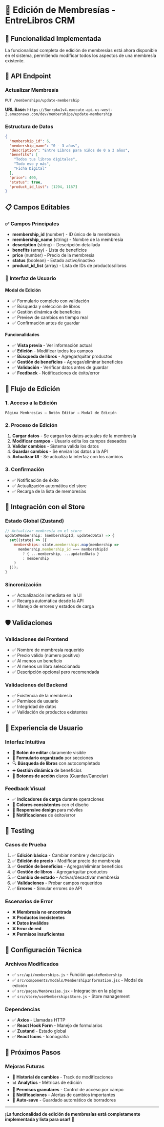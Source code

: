 # 📝 Edición de Membresías - EntreLibros CRM

## 🎯 Funcionalidad Implementada

La funcionalidad completa de edición de membresías está ahora disponible en el sistema, permitiendo modificar todos los aspectos de una membresía existente.

## 🔧 API Endpoint

### Actualizar Membresía
```
PUT /memberships/update-membership
```

**URL Base:** `https://5unrpku1v4.execute-api.us-west-2.amazonaws.com/dev/memberships/update-membership`

### Estructura de Datos

```json
{
  "membership_id": 6,
  "membership_name": "0 - 3 años",
  "description": "Entre Libros para niños de 0 a 3 años",
  "benefits": [
    "Todos tus libros digitales",
    "Todo eso y más",
    "Ficha Digital"
  ],
  "price": 400,
  "status": true,
  "product_id_list": [1294, 1167]
}
```

## 📋 Campos Editables

### ✅ **Campos Principales**
- **membership_id** (number) - ID único de la membresía
- **membership_name** (string) - Nombre de la membresía
- **description** (string) - Descripción detallada
- **benefits** (array) - Lista de beneficios
- **price** (number) - Precio de la membresía
- **status** (boolean) - Estado activo/inactivo
- **product_id_list** (array) - Lista de IDs de productos/libros

### 🎨 **Interfaz de Usuario**

#### **Modal de Edición**
- ✅ Formulario completo con validación
- ✅ Búsqueda y selección de libros
- ✅ Gestión dinámica de beneficios
- ✅ Preview de cambios en tiempo real
- ✅ Confirmación antes de guardar

#### **Funcionalidades**
- ✅ **Vista previa** - Ver información actual
- ✅ **Edición** - Modificar todos los campos
- ✅ **Búsqueda de libros** - Agregar/quitar productos
- ✅ **Gestión de beneficios** - Agregar/eliminar beneficios
- ✅ **Validación** - Verificar datos antes de guardar
- ✅ **Feedback** - Notificaciones de éxito/error

## 🚀 Flujo de Edición

### 1. **Acceso a la Edición**
```
Página Membresías → Botón Editar → Modal de Edición
```

### 2. **Proceso de Edición**
1. **Cargar datos** - Se cargan los datos actuales de la membresía
2. **Modificar campos** - Usuario edita los campos deseados
3. **Validar cambios** - Sistema valida los datos
4. **Guardar cambios** - Se envían los datos a la API
5. **Actualizar UI** - Se actualiza la interfaz con los cambios

### 3. **Confirmación**
- ✅ Notificación de éxito
- ✅ Actualización automática del store
- ✅ Recarga de la lista de membresías

## 🔄 Integración con el Store

### **Estado Global (Zustand)**
```javascript
// Actualizar membresía en el store
updateMembership: (membershipId, updatedData) => {
  set((state) => ({
    memberships: state.memberships.map(membership => 
      membership.membership_id === membershipId 
        ? { ...membership, ...updatedData }
        : membership
    )
  }));
}
```

### **Sincronización**
- ✅ Actualización inmediata en la UI
- ✅ Recarga automática desde la API
- ✅ Manejo de errores y estados de carga

## 🛡️ Validaciones

### **Validaciones del Frontend**
- ✅ Nombre de membresía requerido
- ✅ Precio válido (número positivo)
- ✅ Al menos un beneficio
- ✅ Al menos un libro seleccionado
- ✅ Descripción opcional pero recomendada

### **Validaciones del Backend**
- ✅ Existencia de la membresía
- ✅ Permisos de usuario
- ✅ Integridad de datos
- ✅ Validación de productos existentes

## 📱 Experiencia de Usuario

### **Interfaz Intuitiva**
- 🎯 **Botón de editar** claramente visible
- 📝 **Formulario organizado** por secciones
- 🔍 **Búsqueda de libros** con autocompletado
- ➕ **Gestión dinámica** de beneficios
- 💾 **Botones de acción** claros (Guardar/Cancelar)

### **Feedback Visual**
- ✅ **Indicadores de carga** durante operaciones
- 🎨 **Colores consistentes** con el diseño
- 📱 **Responsive design** para móviles
- 🔔 **Notificaciones** de éxito/error

## 🧪 Testing

### **Casos de Prueba**
1. ✅ **Edición básica** - Cambiar nombre y descripción
2. ✅ **Edición de precio** - Modificar precio de membresía
3. ✅ **Gestión de beneficios** - Agregar/eliminar beneficios
4. ✅ **Gestión de libros** - Agregar/quitar productos
5. ✅ **Cambio de estado** - Activar/desactivar membresía
6. ✅ **Validaciones** - Probar campos requeridos
7. ✅ **Errores** - Simular errores de API

### **Escenarios de Error**
- ❌ **Membresía no encontrada**
- ❌ **Productos inexistentes**
- ❌ **Datos inválidos**
- ❌ **Error de red**
- ❌ **Permisos insuficientes**

## 🔧 Configuración Técnica

### **Archivos Modificados**
- ✅ `src/api/memberships.js` - Función `updateMembership`
- ✅ `src/components/modals/MembershipInformation.jsx` - Modal de edición
- ✅ `src/pages/Membresias.jsx` - Integración en la página
- ✅ `src/store/useMembershipsStore.js` - Store management

### **Dependencias**
- ✅ **Axios** - Llamadas HTTP
- ✅ **React Hook Form** - Manejo de formularios
- ✅ **Zustand** - Estado global
- ✅ **React Icons** - Iconografía

## 🎯 Próximos Pasos

### **Mejoras Futuras**
- 🔄 **Historial de cambios** - Track de modificaciones
- 📊 **Analytics** - Métricas de edición
- 🔐 **Permisos granulares** - Control de acceso por campo
- 📧 **Notificaciones** - Alertas de cambios importantes
- 🔄 **Auto-save** - Guardado automático de borradores

---

**¡La funcionalidad de edición de membresías está completamente implementada y lista para usar! 🎉**
